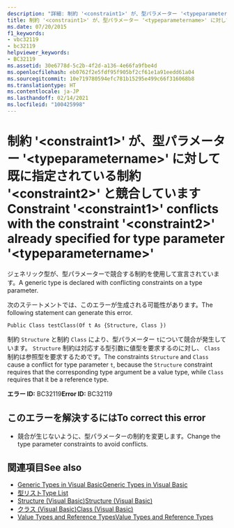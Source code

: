 ```yaml
---
description: "詳細: 制約 '<constraint1>' が、型パラメーター '<typeparametername>' に対して既に指定されている制約 '<constraint2>' と競合しています"
title: 制約 '<constraint1>' が、型パラメーター '<typeparametername>' に対して既に指定されている制約 '<constraint2>' と競合しています
ms.date: 07/20/2015
f1_keywords:
- vbc32119
- bc32119
helpviewer_keywords:
- BC32119
ms.assetid: 30e6778d-5c2b-4f2d-a136-4e66fa9fbe4d
ms.openlocfilehash: eb0762f2e5fdf95f905bf2cf61e1a91eedd61a04
ms.sourcegitcommit: 10e719780594efc781b15295e499c66f316068b8
ms.translationtype: HT
ms.contentlocale: ja-JP
ms.lasthandoff: 02/14/2021
ms.locfileid: "100425998"
---
```

# <a name="constraint-constraint1-conflicts-with-the-constraint-constraint2-already-specified-for-type-parameter-typeparametername"></a><span data-ttu-id="aae0a-103">制約 '\<constraint1>' が、型パラメーター '\<typeparametername>' に対して既に指定されている制約 '\<constraint2>' と競合しています</span><span class="sxs-lookup"><span data-stu-id="aae0a-103">Constraint '\<constraint1>' conflicts with the constraint '\<constraint2>' already specified for type parameter '\<typeparametername>'</span></span>

<span data-ttu-id="aae0a-104">ジェネリック型が、型パラメーターで競合する制約を使用して宣言されています。</span><span class="sxs-lookup"><span data-stu-id="aae0a-104">A generic type is declared with conflicting constraints on a type parameter.</span></span>  
  
 <span data-ttu-id="aae0a-105">次のステートメントでは、このエラーが生成される可能性があります。</span><span class="sxs-lookup"><span data-stu-id="aae0a-105">The following statement can generate this error.</span></span>  
  
 `Public Class testClass(Of t As {Structure, Class })`  
  
 <span data-ttu-id="aae0a-106">制約 `Structure` と制約 `Class` により、型パラメーター `t`について競合が発生しています。 `Structure` 制約は対応する型引数に値型を要求するのに対し、 `Class` 制約は参照型を要求するためです。</span><span class="sxs-lookup"><span data-stu-id="aae0a-106">The constraints `Structure` and `Class` cause a conflict for type parameter `t`, because the `Structure` constraint requires that the corresponding type argument be a value type, while `Class` requires that it be a reference type.</span></span>  
  
 <span data-ttu-id="aae0a-107">**エラー ID:** BC32119</span><span class="sxs-lookup"><span data-stu-id="aae0a-107">**Error ID:** BC32119</span></span>  
  
## <a name="to-correct-this-error"></a><span data-ttu-id="aae0a-108">このエラーを解決するには</span><span class="sxs-lookup"><span data-stu-id="aae0a-108">To correct this error</span></span>  
  
- <span data-ttu-id="aae0a-109">競合が生じないように、型パラメーターの制約を変更します。</span><span class="sxs-lookup"><span data-stu-id="aae0a-109">Change the type parameter constraints to avoid conflicts.</span></span>  
  
## <a name="see-also"></a><span data-ttu-id="aae0a-110">関連項目</span><span class="sxs-lookup"><span data-stu-id="aae0a-110">See also</span></span>

- [<span data-ttu-id="aae0a-111">Generic Types in Visual Basic</span><span class="sxs-lookup"><span data-stu-id="aae0a-111">Generic Types in Visual Basic</span></span>](../programming-guide/language-features/data-types/generic-types.md)
- [<span data-ttu-id="aae0a-112">型リスト</span><span class="sxs-lookup"><span data-stu-id="aae0a-112">Type List</span></span>](../language-reference/statements/type-list.md)
- [<span data-ttu-id="aae0a-113">Structure (Visual Basic)</span><span class="sxs-lookup"><span data-stu-id="aae0a-113">Structure (Visual Basic)</span></span>](../language-reference/statements/structure-statement.md)
- [<span data-ttu-id="aae0a-114">クラス (Visual Basic)</span><span class="sxs-lookup"><span data-stu-id="aae0a-114">Class (Visual Basic)</span></span>](../language-reference/statements/class-statement.md)
- [<span data-ttu-id="aae0a-115">Value Types and Reference Types</span><span class="sxs-lookup"><span data-stu-id="aae0a-115">Value Types and Reference Types</span></span>](../programming-guide/language-features/data-types/value-types-and-reference-types.md)
